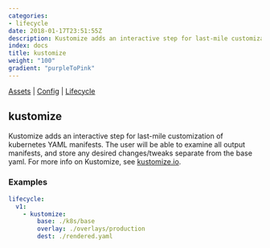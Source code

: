 ```yaml
---
categories:
- lifecycle
date: 2018-01-17T23:51:55Z
description: Kustomize adds an interactive step for last-mile customization of kubernetes YAML manifests. The user will be able to examine all output manifests, and store any desired changes/tweaks separate from the base yaml. For more info on Kustomize, see [kustomize.io](https://kustomize.io).
index: docs
title: kustomize
weight: "100"
gradient: "purpleToPink"
---
```


[Assets](/reference/assets/overview) | [Config](/reference/config/overview) | [Lifecycle](/referenc/lifecycle/overview)

## kustomize

Kustomize adds an interactive step for last-mile customization of kubernetes YAML manifests. The user will be able to examine all output manifests, and store any desired changes/tweaks separate from the base yaml. For more info on Kustomize, see [kustomize.io](https://kustomize.io).




### Examples

```yaml
lifecycle:
  v1:
    - kustomize:
        base: ./k8s/base
        overlay: ./overlays/production
        dest: ./rendered.yaml
```
